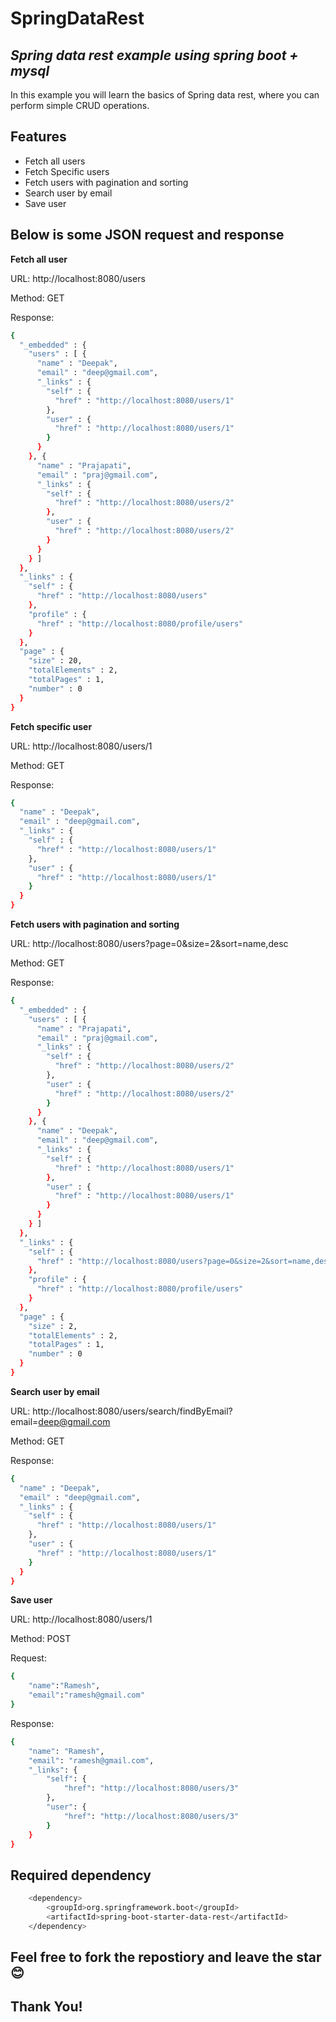 # SpringDataRest
## _Spring data rest example using spring boot + mysql_

In this example you will learn the basics of Spring data rest, where you can perform simple CRUD operations.

## Features

- Fetch all users
- Fetch Specific users
- Fetch users with pagination and sorting
- Search user by email
- Save user


## Below is some JSON request and response

**Fetch all user**

URL: http://localhost:8080/users

Method: GET

Response:

```sh
{
  "_embedded" : {
    "users" : [ {
      "name" : "Deepak",
      "email" : "deep@gmail.com",
      "_links" : {
        "self" : {
          "href" : "http://localhost:8080/users/1"
        },
        "user" : {
          "href" : "http://localhost:8080/users/1"
        }
      }
    }, {
      "name" : "Prajapati",
      "email" : "praj@gmail.com",
      "_links" : {
        "self" : {
          "href" : "http://localhost:8080/users/2"
        },
        "user" : {
          "href" : "http://localhost:8080/users/2"
        }
      }
    } ]
  },
  "_links" : {
    "self" : {
      "href" : "http://localhost:8080/users"
    },
    "profile" : {
      "href" : "http://localhost:8080/profile/users"
    }
  },
  "page" : {
    "size" : 20,
    "totalElements" : 2,
    "totalPages" : 1,
    "number" : 0
  }
}
```

**Fetch specific user**

URL: http://localhost:8080/users/1

Method: GET

Response:

```sh
{
  "name" : "Deepak",
  "email" : "deep@gmail.com",
  "_links" : {
    "self" : {
      "href" : "http://localhost:8080/users/1"
    },
    "user" : {
      "href" : "http://localhost:8080/users/1"
    }
  }
}
```

**Fetch users with pagination and sorting**

URL: http://localhost:8080/users?page=0&size=2&sort=name,desc

Method: GET

Response:

```sh
{
  "_embedded" : {
    "users" : [ {
      "name" : "Prajapati",
      "email" : "praj@gmail.com",
      "_links" : {
        "self" : {
          "href" : "http://localhost:8080/users/2"
        },
        "user" : {
          "href" : "http://localhost:8080/users/2"
        }
      }
    }, {
      "name" : "Deepak",
      "email" : "deep@gmail.com",
      "_links" : {
        "self" : {
          "href" : "http://localhost:8080/users/1"
        },
        "user" : {
          "href" : "http://localhost:8080/users/1"
        }
      }
    } ]
  },
  "_links" : {
    "self" : {
      "href" : "http://localhost:8080/users?page=0&size=2&sort=name,desc"
    },
    "profile" : {
      "href" : "http://localhost:8080/profile/users"
    }
  },
  "page" : {
    "size" : 2,
    "totalElements" : 2,
    "totalPages" : 1,
    "number" : 0
  }
}
```

**Search user by email**

URL: http://localhost:8080/users/search/findByEmail?email=deep@gmail.com

Method: GET

Response:

```sh
{
  "name" : "Deepak",
  "email" : "deep@gmail.com",
  "_links" : {
    "self" : {
      "href" : "http://localhost:8080/users/1"
    },
    "user" : {
      "href" : "http://localhost:8080/users/1"
    }
  }
}
```

**Save user**

URL: http://localhost:8080/users/1

Method: POST

Request:

```sh
{
    "name":"Ramesh",
    "email":"ramesh@gmail.com"
}
```

Response:
```sh
{
    "name": "Ramesh",
    "email": "ramesh@gmail.com",
    "_links": {
        "self": {
            "href": "http://localhost:8080/users/3"
        },
        "user": {
            "href": "http://localhost:8080/users/3"
        }
    }
}
```

## Required dependency
```sh
    <dependency>
		<groupId>org.springframework.boot</groupId>
		<artifactId>spring-boot-starter-data-rest</artifactId>
	</dependency>
```

## Feel free to fork the repostiory and leave the star😊

## Thank You!
